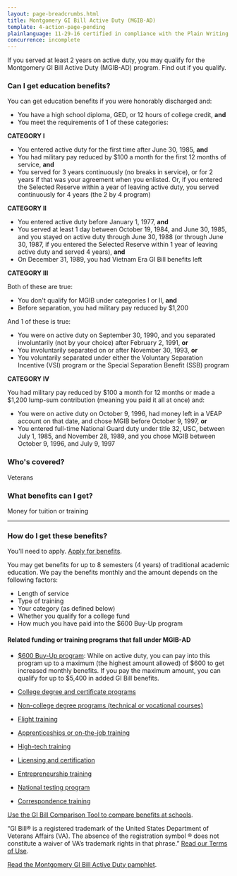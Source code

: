 ```yaml
---
layout: page-breadcrumbs.html
title: Montgomery GI Bill Active Duty (MGIB-AD)
template: 4-action-page-pending
plainlanguage: 11-29-16 certified in compliance with the Plain Writing Act
concurrence: incomplete
---
```


<div class="va-introtext">

If you served at least 2 years on active duty, you may qualify for the Montgomery GI Bill Active Duty (MGIB-AD) program. Find out if you qualify.

</div>


<div class="feature" markdown="1">

### Can I get education benefits?

You can get education benefits if you were honorably discharged and:

-	You have a high school diploma, GED, or 12 hours of college credit, **and**
-	You meet the requirements of 1 of these categories:

**CATEGORY I**

- You entered active duty for the first time after June 30, 1985, **and**
- You had military pay reduced by $100 a month for the first 12 months of service, **and**
- You served for 3 years continuously (no breaks in service), or for 2 years if that was your agreement when you enlisted. Or, if you entered the Selected Reserve within a year of leaving active duty, you served continuously for 4 years (the 2 by 4 program)

**CATEGORY II**

- You entered active duty before January 1, 1977, **and**
- You served at least 1 day between October 19, 1984, and June 30, 1985, and you stayed on active duty through June 30, 1988 (or through June 30, 1987, if you entered the Selected Reserve within 1 year of leaving active duty and served 4 years), **and**
- On December 31, 1989, you had Vietnam Era GI Bill benefits left

**CATEGORY III**

Both of these are true: 

- You don't qualify for MGIB under categories I or II, **and**
- Before separation, you had military pay reduced by $1,200

And 1 of these is true:

- You were on active duty on September 30, 1990, and you separated involuntarily (not by your choice) after February 2, 1991, **or**
- You involuntarily separated on or after November 30, 1993, **or**
- You voluntarily separated under either the Voluntary Separation Incentive (VSI) program or the Special Separation Benefit (SSB) program

**CATEGORY IV**

You had military pay reduced by $100 a month for 12 months or made a $1,200 lump-sum contribution (meaning you paid it all at once) and:

- You were on active duty on October 9, 1996, had money left in a VEAP account on that date, and chose MGIB before October 9, 1997, **or**
- You entered full-time National Guard duty under title 32, USC, between July 1, 1985, and November 28, 1989, and you chose MGIB between October 9, 1996, and July 9, 1997

### Who's covered?

Veterans
</div>

### What benefits can I get?

Money for tuition or training

-----

### How do I get these benefits?
You'll need to apply. [Apply for benefits](/education/apply-for-education-benefits/). 

You may get benefits for up to 8 semesters (4 years) of traditional academic education. We pay the benefits monthly and the amount depends on the following factors:

- Length of service
- Type of training
- Your category (as defined below)
- Whether you qualify for a college fund
- How much you have paid into the $600 Buy-Up program

#### Related funding or training programs that fall under MGIB-AD

- [$600 Buy-Up program](/education/gi-bill/buy-up-program/): While on active duty, you can pay into this program up to a maximum (the highest amount allowed) of $600 to get increased monthly benefits. If you pay the maximum amount, you can qualify for up to $5,400 in added GI Bill benefits.

- [College degree and certificate programs](/education/gi-bill/higher-learning/)
- [Non-college degree programs (technical or vocational courses)](/education/work-learn/non-college-degree-program/)
- [Flight training](/education/advanced-training-and-certifications/flight-training/)
- [Apprenticeships or on-the-job training](/education/work-learn/job-and-apprenticeship/)
- [High-tech training](/education/work-learn/non-traditional/accelerated-payments/)
- [Licensing and certification](/education/advanced-training-and-certifications/licensing-certification/)
- [Entrepreneurship training](/education/advanced-training-and-certifications/entrepreneurship-training/)
- [National testing program](/education/advanced-training-and-certifications/national-testing-program/)
- [Correspondence training](/education/work-learn/non-traditional/correspondence-training/)

[Use the GI Bill Comparison Tool to compare benefits at schools](https://vets.gov/gi-bill-comparison-tool/). 

“GI Bill&reg; is a registered trademark of the United States Department of Veterans Affairs (VA). The absence of the registration symbol &reg; does not constitute a waiver of VA’s trademark rights in that phrase.” [Read our Terms of Use](http://www.benefits.va.gov/GIBILL/Trademark_Terms_of_Use.asp).

[Read the Montgomery GI Bill Active Duty pamphlet](http://www.benefits.va.gov/gibill/docs/pamphlets/ch30_pamphlet.pdf).
